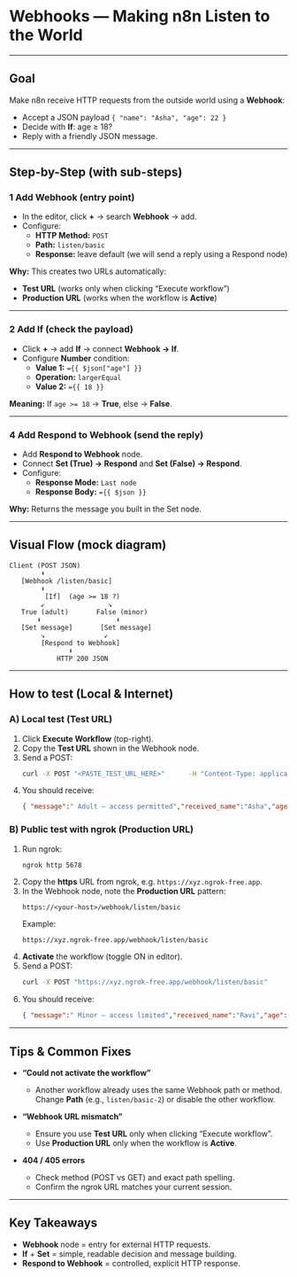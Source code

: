 #  Webhooks — Making n8n Listen to the World

---

##  Goal

Make n8n receive HTTP requests from the outside world using a **Webhook**:
- Accept a JSON payload `{ "name": "Asha", "age": 22 }`
- Decide with **If**: age ≥ 18?
- Reply with a friendly JSON message.

---

##  Step-by-Step (with sub-steps)

### 1️ Add Webhook (entry point)
- In the editor, click **+** → search **Webhook** → add.
- Configure:
  - **HTTP Method:** `POST`
  - **Path:** `listen/basic`
  - **Response:** leave default (we will send a reply using a Respond node)

**Why:** This creates two URLs automatically:
- **Test URL** (works only when clicking “Execute workflow”)
- **Production URL** (works when the workflow is **Active**)

---

### 2️ Add If (check the payload)
- Click **+** → add **If** → connect **Webhook → If**.
- Configure **Number** condition:
  - **Value 1:** `={{ $json["age"] }}`
  - **Operation:** `largerEqual`
  - **Value 2:** `={{ 18 }}`

**Meaning:** If `age >= 18` → **True**, else → **False**.



---

### 4️ Add Respond to Webhook (send the reply)
- Add **Respond to Webhook** node.
- Connect **Set (True) → Respond** and **Set (False) → Respond**.
- Configure:
  - **Response Mode:** `Last node`
  - **Response Body:** `={{ $json }}`

**Why:** Returns the message you built in the Set node.

---

##  Visual Flow (mock diagram)

```
Client (POST JSON)
        ⬇
   [Webhook /listen/basic]
        ⬇
         [If]  (age >= 18 ?)
        ↙                ↘
   True (adult)       False (minor)
       ⬇                   ⬇
   [Set message]       [Set message]
        ↘               ↙
        [Respond to Webhook]
               ⬆
            HTTP 200 JSON
```

---

##  How to test (Local & Internet)

### A) Local test (Test URL)
1. Click **Execute Workflow** (top-right).
2. Copy the **Test URL** shown in the Webhook node.
3. Send a POST:
   ```bash
   curl -X POST "<PASTE_TEST_URL_HERE>"      -H "Content-Type: application/json"      -d '{"name":"Asha","age":22}'
   ```
4. You should receive:
   ```json
   { "message":" Adult — access permitted","received_name":"Asha","age":22 }
   ```

### B) Public test with ngrok (Production URL)
1. Run ngrok:
   ```bash
   ngrok http 5678
   ```
2. Copy the **https** URL from ngrok, e.g. `https://xyz.ngrok-free.app`.
3. In the Webhook node, note the **Production URL** pattern:
   ```
   https://<your-host>/webhook/listen/basic
   ```
   Example:
   ```
   https://xyz.ngrok-free.app/webhook/listen/basic
   ```
4. **Activate** the workflow (toggle ON in editor).
5. Send a POST:
   ```bash
   curl -X POST "https://xyz.ngrok-free.app/webhook/listen/basic"      -H "Content-Type: application/json"      -d '{"name":"Ravi","age":15}'
   ```
6. You should receive:
   ```json
   { "message":" Minor — access limited","received_name":"Ravi","age":15 }
   ```

---

##  Tips & Common Fixes

- **“Could not activate the workflow”**  
  - Another workflow already uses the same Webhook path or method. Change **Path** (e.g., `listen/basic-2`) or disable the other workflow.

- **“Webhook URL mismatch”**  
  - Ensure you use **Test URL** only when clicking “Execute workflow”.  
  - Use **Production URL** only when the workflow is **Active**.

- **404 / 405 errors**  
  - Check method (POST vs GET) and exact path spelling.  
  - Confirm the ngrok URL matches your current session.

---

##  Key Takeaways

- **Webhook** node = entry for external HTTP requests.  
- **If** + **Set** = simple, readable decision and message building.  
- **Respond to Webhook** = controlled, explicit HTTP response.
